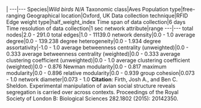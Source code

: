 |
---|---
Species|*Wild birds N/A*
Taxonomic class|Aves
Population type|free-ranging
Geographical location|Oxford, UK
Data collection technique|RFID
Edge weight type|half_weight_index
Time span of data collection|6 days
Time resolution of data collection|1 sec
network attribute|range
---|---
total nodes|2.0 - 291.0
total edges|1.0 - 11139.0
network density|0.0 - 1.0
average degree|0.0 - 139.238
degree heterogeneity|0.0 - 1.934
degree assortativity|-1.0 - 1.0
average betweenness centrality (unweighted)|0.0 - 0.333
average betweenness centrality (weighted)|0.0 - 0.333
average clustering coefficient (unweighted)|0.0 - 1.0
average clustering coefficient (weighted)|0.0 - 0.876
Newman modularity|0.0 - 0.817
maximum modularity|0.0 - 0.896
relative modularity|0.0 - 0.939
group cohesion|0.073 - 1.0
network diameter|0.073 - 1.0
**Citation**: Firth, Josh A., and Ben C. Sheldon. 
Experimental manipulation of avian social structure reveals segregation is carried over across contexts.
 Proceedings of the Royal Society of London B: Biological Sciences 282.1802 (2015): 20142350.